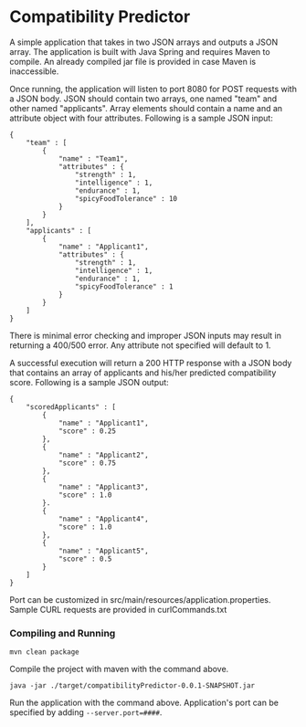 # Compatibility Predictor

A simple application that takes in two JSON arrays and outputs a JSON array. The application is built with Java Spring and requires Maven to compile. An already compiled jar file is provided in case Maven is inaccessible.

Once running, the application will listen to port 8080 for POST requests with a JSON body. JSON should contain two arrays, one named "team" and other named "applicants". Array elements should contain a name and an attribute object with four attributes. Following is a sample JSON input:

```
{
    "team" : [
        {
            "name" : "Team1",
            "attributes" : {
                "strength" : 1,
                "intelligence" : 1,
                "endurance" : 1,
                "spicyFoodTolerance" : 10
            }
        }
    ],
    "applicants" : [
        {
            "name" : "Applicant1",
            "attributes" : {
                "strength" : 1,
                "intelligence" : 1,
                "endurance" : 1,
                "spicyFoodTolerance" : 1
            }
        }
    ] 
}
```
There is minimal error checking and improper JSON inputs may result in returning a 400/500 error. Any attribute not specified will default to 1.

A successful execution will return a 200 HTTP response with a JSON body that contains an array of applicants and his/her predicted compatibility score. Following is a sample JSON output:
```
{
    "scoredApplicants" : [
        {
            "name" : "Applicant1",
            "score" : 0.25
        },
        {
            "name" : "Applicant2",
            "score" : 0.75
        },
        {
            "name" : "Applicant3",
            "score" : 1.0
        }.
        {
            "name" : "Applicant4",
            "score" : 1.0
        },
        {
            "name" : "Applicant5",
            "score" : 0.5
        }
    ]
}
```

Port can be customized in src/main/resources/application.properties. Sample CURL requests are provided in curlCommands.txt

### Compiling and Running
```
mvn clean package
```
Compile the project with maven with the command above.

```
java -jar ./target/compatibilityPredictor-0.0.1-SNAPSHOT.jar
```
Run the application with the command above. Application's port can be specified by adding `--server.port=####`.
